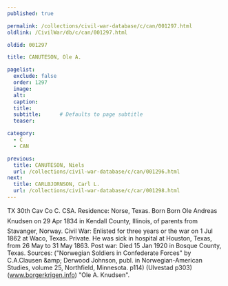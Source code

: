 ```yaml
---
published: true

permalink: /collections/civil-war-database/c/can/001297.html
oldlink: /CivilWar/db/c/can/001297.html

oldid: 001297

title: CANUTESON, Ole A.

pagelist:
  exclude: false
  order: 1297
  image: 
  alt:
  caption:
  title:
  subtitle:      # Defaults to page subtitle
  teaser:

category: 
  - C 
  - CAN

previous:
  title: CANUTESON, Niels
  url: /collections/civil-war-database/c/can/001296.html  
next:
  title: CARLBJORNSON, Carl L.
  url: /collections/civil-war-database/c/car/001298.html   
---
```

TX 30th Cav Co C. CSA. Residence: Norse, Texas. Born Born &#147;Ole Andreas Knudsen&#148; on 29 Apr 1834 in Kendall County, Illinois, of parents from Stavanger, Norway. Civil War: Enlisted for three years or the war on 1 Jul 1862 at Waco, Texas. Private. He was sick in hospital at Houston, Texas, from 26 May to 31 May 1863. Post war: Died 15 Jan 1920 in Bosque County, Texas. Sources: (&quot;Norwegian Soldiers in Confederate Forces&quot; by C.A.Clausen &amp;amp; Derwood Johnson, publ. in Norwegian-American Studies, volume 25, Northfield, Minnesota. p114) (Ulvestad p303) (www.borgerkrigen.info) &quot;Ole A. Knudsen&quot;.